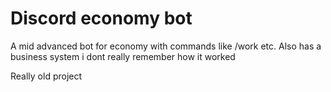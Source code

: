 # Discord economy bot

A mid advanced bot for economy with commands like /work etc.
Also has a business system i dont really remember how it worked

Really old project
